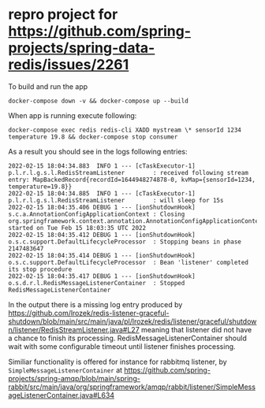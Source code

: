 # repro project for https://github.com/spring-projects/spring-data-redis/issues/2261

To build and run the app

```shell
docker-compose down -v && docker-compose up --build
```

When app is running execute following:

```shell
docker-compose exec redis redis-cli XADD mystream \* sensorId 1234 temperature 19.8 && docker-compose stop consumer
```


As a result you should see in the logs following entries:
```
2022-02-15 18:04:34.883  INFO 1 --- [cTaskExecutor-1] p.l.r.l.g.s.l.RedisStreamListener        : received following stream entry: MapBackedRecord{recordId=1644948274878-0, kvMap={sensorId=1234, temperature=19.8}}
2022-02-15 18:04:34.885  INFO 1 --- [cTaskExecutor-1] p.l.r.l.g.s.l.RedisStreamListener        : will sleep for 15s
2022-02-15 18:04:35.406 DEBUG 1 --- [ionShutdownHook] s.c.a.AnnotationConfigApplicationContext : Closing org.springframework.context.annotation.AnnotationConfigApplicationContext@503f91c3, started on Tue Feb 15 18:03:35 UTC 2022
2022-02-15 18:04:35.412 DEBUG 1 --- [ionShutdownHook] o.s.c.support.DefaultLifecycleProcessor  : Stopping beans in phase 2147483647
2022-02-15 18:04:35.414 DEBUG 1 --- [ionShutdownHook] o.s.c.support.DefaultLifecycleProcessor  : Bean 'listener' completed its stop procedure
2022-02-15 18:04:35.417 DEBUG 1 --- [ionShutdownHook] o.s.d.r.l.RedisMessageListenerContainer  : Stopped RedisMessageListenerContainer
```

In the output there is a missing log entry produced by https://github.com/lrozek/redis-listener-graceful-shutdown/blob/main/src/main/java/pl/lrozek/redis/listener/graceful/shutdown/listener/RedisStreamListener.java#L27 meaning that listener did not have a chance to finish its processing. RedisMessageListenerContainer should wait with some configurable timeout until listener finishes processing.

Similiar functionality is offered for instance for rabbitmq listener, by `SimpleMessageListenerContainer` at https://github.com/spring-projects/spring-amqp/blob/main/spring-rabbit/src/main/java/org/springframework/amqp/rabbit/listener/SimpleMessageListenerContainer.java#L634
